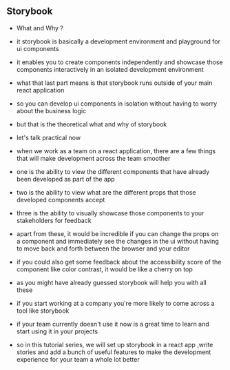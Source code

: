 ## Storybook

- What and Why ?

- it storybook is basically a development environment and playground for ui components
- it enables you to create components independently and showcase those components interactively in an isolated development environment
- what that last part means is that storybook runs outside of your main react application
- so you can develop ui components in isolation without having to worry about the business logic
- but that is the theoretical what and why of storybook
- let's talk practical now
- when we work as a team on a react application, there are a few things that will make development across the team smoother
- one is the ability to view the different components that have already been developed as part of the app
- two is the ability to view what are the different props that those developed components accept
- three is the ability to visually showcase those components to your stakeholders for feedback
- apart from these, it would be incredible if you can change the props on a component and immediately see the changes in the ui without having to move back and forth between the browser and your editor
- if you could also get some feedback about the accessibility score of the component like color contrast, it would be like a cherry on top
- as you might have already guessed storybook will help you with all these
- if you start working at a company you're more likely to come across a tool like storybook
- if your team currently doesn't use it now is a great time to learn and start using it in your projects
- so in this tutorial series, we will set up storybook in a react app ,write stories and add a bunch of useful features to make the development experience for your team a whole lot better

